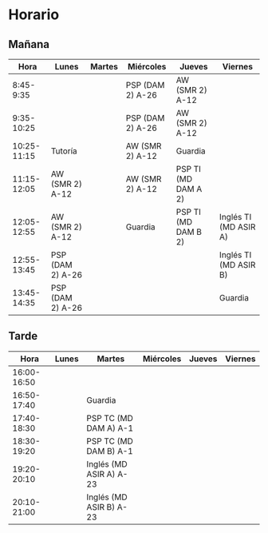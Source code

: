 # Horario

## Mañana

| Hora  | Lunes       | Martes      | Miércoles   | Jueves      | Viernes     |
|-------|-------------|-------------|-------------|-------------|-------------|
|8:45-9:35|             | | PSP (DAM 2) A-26 | AW (SMR 2) A-12 |             |
|9:35-10:25|             | | PSP (DAM 2) A-26 |  AW (SMR 2) A-12 |             |
|10:25-11:15| Tutoría | | AW (SMR 2) A-12 | Guardia |             |
|11:15-12:05| AW (SMR 2) A-12 | | AW (SMR 2) A-12 |  PSP TI (MD DAM A 2) |             |
|12:05-12:55|  AW (SMR 2) A-12 | | Guardia | PSP TI (MD DAM B 2) |  Inglés TI (MD ASIR A)|
|12:55-13:45| PSP (DAM 2) A-26 |             |             |             | Inglés TI (MD ASIR B) |
| 13:45-14:35 | PSP (DAM 2) A-26 |             |             |             | Guardia |

## Tarde

| Hora  | Lunes       | Martes      | Miércoles   | Jueves      | Viernes     |
|-------|-------------|-------------|-------------|-------------|-------------|
| 16:00-16:50 |             |             |             |             |             |
| 16:50-17:40 |             | Guardia |             |             |             |
| 17:40-18:30 |             | PSP TC (MD DAM A) A-1 |             |             |             |
| 18:30-19:20 |             | PSP TC (MD DAM B) A-1 |             |             |             |
| 19:20-20:10 |             | Inglés (MD ASIR A) A-23 |             |             |             |
| 20:10-21:00 |             | Inglés (MD ASIR B) A-23 |             |             |             |
